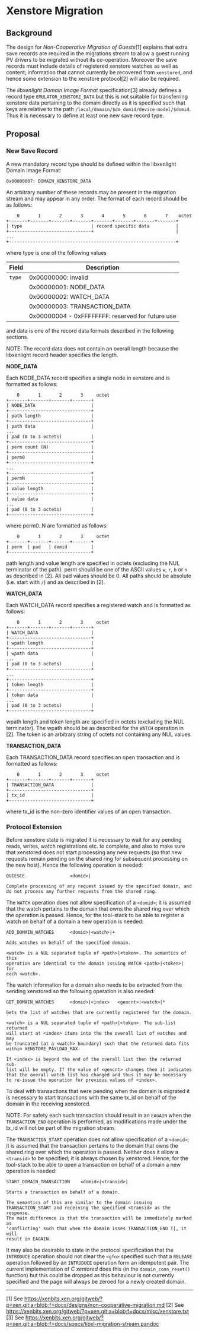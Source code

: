 # Xenstore Migration

## Background

The design for *Non-Cooperative Migration of Guests*[1] explains that extra
save records are required in the migrations stream to allow a guest running
PV drivers to be migrated without its co-operation. Moreover the save
records must include details of registered xenstore watches as well as
content; information that cannot currently be recovered from `xenstored`,
and hence some extension to the xenstore protocol[2] will also be required.

The *libxenlight Domain Image Format* specification[3] already defines a
record type `EMULATOR_XENSTORE_DATA` but this is not suitable for
transferring xenstore data pertaining to the domain directly as it is
specified such that keys are relative to the path
`/local/domain/$dm_domid/device-model/$domid`. Thus it is necessary to
define at least one new save record type.

## Proposal

### New Save Record

A new mandatory record type should be defined within the libxenlight Domain
Image Format:

`0x00000007: DOMAIN_XENSTORE_DATA`

An arbitrary number of these records may be present in the migration
stream and may appear in any order. The format of each record should be as
follows:


```
    0       1       2       3       4       5       6       7    octet
+-------+-------+-------+-------+-------+-------+-------+-------+
| type                          | record specific data          |
+-------------------------------+                               |
...
+---------------------------------------------------------------+
```

where type is one of the following values


| Field  | Description                                      |
|--------|--------------------------------------------------|
| `type` | 0x00000000: invalid                              |
|        | 0x00000001: NODE_DATA                            |
|        | 0x00000002: WATCH_DATA                           |
|        | 0x00000003: TRANSACTION_DATA                     |
|        | 0x00000004 - 0xFFFFFFFF: reserved for future use |


and data is one of the record data formats described in the following
sections.


NOTE: The record data does not contain an overall length because the
libxenlight record header specifies the length.


**NODE_DATA**


Each NODE_DATA record specifies a single node in xenstore and is formatted
as follows:


```
    0       1       2       3     octet
+-------+-------+-------+-------+
| NODE_DATA                     |
+-------------------------------+
| path length                   |
+-------------------------------+
| path data                     |
...
| pad (0 to 3 octets)           |
+-------------------------------+
| perm count (N)                |
+-------------------------------+
| perm0                         |
+-------------------------------+
...
+-------------------------------+
| permN                         |
+-------------------------------+
| value length                  |
+-------------------------------+
| value data                    |
...
| pad (0 to 3 octets)           |
+-------------------------------+
```

where perm0..N are formatted as follows:


```
    0       1       2       3     octet
+-------+-------+-------+-------+
| perm  | pad   | domid         |
+-------------------------------+
```


path length and value length are specified in octets (excluding the NUL
terminator of the path). perm should be one of the ASCII values `w`, `r`,
`b` or `n` as described in [2]. All pad values should be 0.
All paths should be absolute (i.e. start with `/`) and as described in
[2].


**WATCH_DATA**


Each WATCH_DATA record specifies a registered watch and is formatted as
follows:


```
    0       1       2       3     octet
+-------+-------+-------+-------+
| WATCH_DATA                    |
+-------------------------------+
| wpath length                  |
+-------------------------------+
| wpath data                    |
...
| pad (0 to 3 octets)           |
+-------------------------------+
...
+-------------------------------+
| token length                  |
+-------------------------------+
| token data                    |
...
| pad (0 to 3 octets)           |
+-------------------------------+
```

wpath length and token length are specified in octets (excluding the NUL
terminator). The wpath should be as described for the `WATCH` operation in
[2]. The token is an arbitrary string of octets not containing any NUL
values.


**TRANSACTION_DATA**


Each TRANSACTION_DATA record specifies an open transaction and is formatted
as follows:


```
    0       1       2       3     octet
+-------+-------+-------+-------+
| TRANSACTION_DATA              |
+-------------------------------+
| tx_id                         |
+-------------------------------+
```

where tx_id is the non-zero identifier values of an open transaction.


### Protocol Extension

Before xenstore state is migrated it is necessary to wait for any pending
reads, writes, watch registrations etc. to complete, and also to make sure
that xenstored does not start processing any new requests (so that new
requests remain pending on the shared ring for subsequent processing on the
new host). Hence the following operation is needed:

```
QUIESCE                 <domid>|

Complete processing of any request issued by the specified domain, and
do not process any further requests from the shared ring.
```

The `WATCH` operation does not allow specification of a `<domid>`; it is
assumed that the watch pertains to the domain that owns the shared ring
over which the operation is passed. Hence, for the tool-stack to be able
to register a watch on behalf of a domain a new operation is needed:

```
ADD_DOMAIN_WATCHES      <domid>|<watch>|+

Adds watches on behalf of the specified domain.

<watch> is a NUL separated tuple of <path>|<token>. The semantics of this
operation are identical to the domain issuing WATCH <path>|<token>| for
each <watch>.
```

The watch information for a domain also needs to be extracted from the
sending xenstored so the following operation is also needed:

```
GET_DOMAIN_WATCHES      <domid>|<index>   <gencnt>|<watch>|*

Gets the list of watches that are currently registered for the domain.

<watch> is a NUL separated tuple of <path>|<token>. The sub-list returned
will start at <index> items into the the overall list of watches and may
be truncated (at a <watch> boundary) such that the returned data fits
within XENSTORE_PAYLOAD_MAX.

If <index> is beyond the end of the overall list then the returned sub-
list will be empty. If the value of <gencnt> changes then it indicates
that the overall watch list has changed and thus it may be necessary
to re-issue the operation for previous values of <index>.
```

To deal with transactions that were pending when the domain is migrated
it is necessary to start transactions with the same tx_id on behalf of the
domain in the receiving xenstored.

NOTE: For safety each such transaction should result in an `EAGAIN` when
the `TRANSACTION_END` operation is performed, as modifications made under
the tx_id will not be part of the migration stream.

The `TRANSACTION_START` operation does not allow specification of a
`<domid>`; it is assumed that the transaction pertains to the domain that
owns the shared ring over which the operation is passed. Neither does it
allow a `<transid>` to be specified; it is always chosen by xenstored.
Hence, for the tool-stack to be able to open a transaction on behalf of a
domain a new operation is needed:

```
START_DOMAIN_TRANSACTION    <domid>|<transid>|

Starts a transaction on behalf of a domain.

The semantics of this are similar to the domain issuing
TRANSACTION_START and receiving the specified <transid> as the response.
The main difference is that the transaction will be immediately marked as
'conflicting' such that when the domain isses TRANSACTION_END T|, it will
result in EAGAIN.
```

It may also be desirable to state in the protocol specification that
the `INTRODUCE` operation should not clear the `<gfn>` specified such that
a `RELEASE` operation followed by an `INTRODUCE` operation form an
idempotent pair. The current implementation of *C xentored* does this
(in the `domain_conn_reset()` function) but this could be dropped as this
behaviour is not currently specified and the page will always be zeroed
for a newly created domain.


* * *

[1] See https://xenbits.xen.org/gitweb/?p=xen.git;a=blob;f=docs/designs/non-cooperative-migration.md
[2] See https://xenbits.xen.org/gitweb/?p=xen.git;a=blob;f=docs/misc/xenstore.txt
[3] See https://xenbits.xen.org/gitweb/?p=xen.git;a=blob;f=docs/specs/libxl-migration-stream.pandoc
